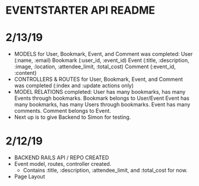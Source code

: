 # EVENTSTARTER API README

# 2/13/19
  - MODELS for User, Bookmark, Event, and Comment was completed:
    User (:name, :email)
    Bookmark (:user_id, :event_id)
    Event (:title, :description, :image, :location, :attendee_limit, :total_cost)
    Comment (:event_id, :content)
  - CONTROLLERS & ROUTES for User, Bookmark, Event, and Comment was completed (:index and :update actions only)
  - MODEL RELATIONS completed:
    User has many bookmarks, has many Events through bookmarks.
    Bookmark belongs to User/Event
    Event has many bookmarks, has many Users through bookmarks.
    Event has many comments.
    Comment belongs to Event.
  - Next up is to give Backend to Simon for testing.

# 2/12/19
  - BACKEND RAILS API / REPO CREATED
  - Event model, routes, controller created.
    - Contains :title, :description, :attendee_limit, and :total_cost for now.
  - Page Layout
